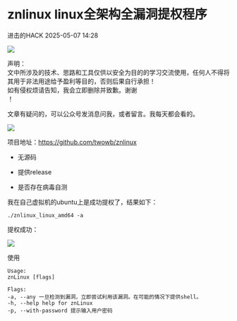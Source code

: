 #  znlinux linux全架构全漏洞提权程序   
 进击的HACK   2025-05-07 14:28  
  
![](https://mmbiz.qpic.cn/sz_mmbiz_png/DuibU3GqmxVmRsdItbBVRKegNHicHQvAHDdZsGpLVU7touSU1AU1twHTfRjG3Vu5aUh0RnPPllfVUhs4qdWF5QYQ/640?wx_fmt=png&wxfrom=13 "")  
  
声明：  
文中所涉及的技术、思路和工具仅供以安全为目的的学习交流使用，任何人不得将其用于非法用途给予盈利等目的，否则后果自行承担！  
如有侵权烦请告知，我会立即删除并致歉。谢谢  
！  
  
文章有疑问的，可以公众号发消息问我，或者留言。我每天都会看的。  
  
![](https://mmbiz.qpic.cn/sz_mmbiz_png/9zYJrD2VibHmqgf4y9Bqh9nDynW5fHvgbgkSGAfRboFPuCGjVoC3qMl6wlFucsx3Y3jt4gibQgZ6LxpoozE0Tdow/640?wx_fmt=png&wxfrom=13 "")  
  
  
项目地址：https://github.com/twowb/znlinux  
- 无源码  
  
- 提供release  
  
- 是否存在病毒自测  
  
我在自己虚拟机的ubuntu上是成功提权了，结果如下：  
```
./znlinux_linux_amd64 -a
```  
  
提权成功：  
  
![](https://mmbiz.qpic.cn/sz_mmbiz_png/a1BOUvqnbrj59KuMLnibV0TVkH8VZhiaA7Ex95A03yUoP4Sn5ic3zcEyyalsBO5hQBHjBViaJUdYV5w4NoY7Liarj1Q/640?wx_fmt=png&from=appmsg "")  
  
使用  
```
Usage:
znLinux [flags]

Flags:
-a, --any 一旦检测到漏洞，立即尝试利用该漏洞。在可能的情况下提供shell。
-h, --help help for znLinux
-p, --with-password 提示输入用户密码
```  
  
  
  
  
  
